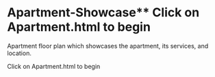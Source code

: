 # Apartment-Showcase** Click on Apartment.html to begin
 Apartment floor plan which showcases the apartment, its services, and location.

Click on Apartment.html to begin
